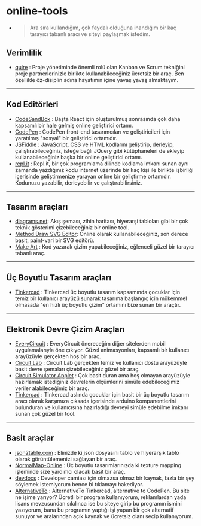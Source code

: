 # online-tools
* > Ara sıra kullandığım, çok faydalı olduğuna inandığım bir kaç tarayıcı tabanlı aracı ve siteyi paylaşmak istedim. 
  
## Verimlilik
* [quire](https://quire.io/w) : Proje yönetiminde önemli rolü olan Kanban ve Scrum tekniğini proje partnerlerinizle birlikte kullanabileceğiniz ücretsiz bir araç. Ben özellikle öz-disiplin adına hayatımın içine yavaş yavaş almaktayım.
- - -

## Kod Editörleri
* [CodeSandBox](https://codesandbox.io/) : Başta React için oluşturulmuş sonrasında çok daha kapsamlı bir hale gelmiş online geliştirici ortamı.
* [CodePen](https://codepen.io) : CodePen front-end tasarımcıları ve geliştiricileri için yaratılmış "sosyal" bir geliştirici ortamıdır.
* [JSFiddle](https://jsfiddle.net/) : JavaScript, CSS ve HTML kodlarını geliştirip, derleyip, çalıştırabileceğiniz, isteğe bağlı JQuery gibi kütüphaneleri de ekleyip kullanabileceğiniz başka bir online geliştirici ortamı. 
* [repl.it](https://repl.it/~) : Repl.it, bir çok programlama dilinde kodlama imkanı sunan aynı zamanda yazdığınız kodu internet üzerinde bir kaç kişi ile birlikte işbirliği içerisinde geliştirmenize yarayan online bir geliştirme ortamıdır. Kodunuzu yazabilir, derleyebilir ve çalıştırabilirsiniz.

---

## Tasarım araçları
* [diagrams.net](https://app.diagrams.net/): Akış şeması, zihin haritası, hiyerarşi tabloları gibi bir çok teknik gösterimi çizebileceğiniz bir online tool.
* [Method Draw SVG Editor](https://editor.method.ac/): Online olarak kullanabileceğiniz, son derece basit, paint-vari bir SVG editörü.
* [Make Art](https://art.kano.me/) : Kod yazarak çizim yapabileceğiniz, eğlenceli güzel bir tarayıcı tabanlı araç.
---

## Üç Boyutlu Tasarım araçları
* [Tinkercad](https://www.tinkercad.com/) : Tinkercad üç boyutlu tasarım kapsamında çocuklar için temiz bir kullanıcı arayüzü sunarak tasarıma başlangıç için mükemmel olmasada "en hızlı üç boyutlu çizim" ortamını bize sunan bir araçtır.

---

## Elektronik Devre Çizim Araçları
* [EveryCircuit](https://everycircuit.com/) : EveryCircuit önereceğim diğer sitelerden mobil uygulamalarıyla öne çıkıyor. Güzel animasyonları, kapsamlı bir kullanıcı arayüzüyle gerçekten hoş bir araç.
* [Circuit Lab](https://www.circuitlab.com/) : Circuit Lab gerçekten temiz ve kullanıcı dostu arayüzüyle basit devre şemaları çizebileceğiniz güzel bir araç.
* [Circuit Simulator Applet](http://www.falstad.com/circuit/) : Çok basit duran ama hoş olmayan arayüzüyle hazırlamak istediğiniz devrelerin ölçümlerini simüle edebileceğimiz veriler alabileceğimiz bir araç.
* [Tinkercad](https://www.tinkercad.com/) : Tinkercad aslında çocuklar için basit bir üç boyutlu tasarım aracı olarak karşımıza çıksada içerisinde arduino kompanentlerini bulunduran ve kullanıcısına hazırladığı devreyi simüle edebilme imkanı sunan çok güzel bir tool.

---

## Basit araçlar

* [json2table.com](http://json2table.com/) : Elinizde ki json dosyasını tablo ve hiyerarşik tablo olarak görüntülemenizi sağlayan bir araç.
* [NormalMap-Online](http://cpetry.github.io/NormalMap-Online/) : Üç boyutlu tasarımlarınızda ki texture mapping işleminde size yardımcı olacak basit bir araç.
* [devdocs](https://devdocs.io/) : Developer camiası için olmazsa olmaz bir kaynak, fazla bir şey söylemek istemiyorum bence bi tıklamayı hakediyor.
* [AlternativeTo](https://alternativeto.net/) : AlternativeTo Tinkercad, alternative to CodePen. Bu site ne işime yarıyor? Ücretli bir program kullanıyorum, reklamlardan yada lisans mevzusundan sıkılınca ise bu siteye girip bu programın ismini yazıyorum, bana bu programın yaptığı işi yapan bir çok alternatif sunuyor ve aralarından açık kaynak ve ücretsiz olanı seçip kullanıyorum. 
